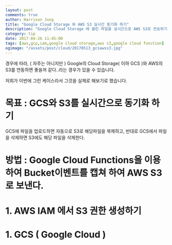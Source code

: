 ```yaml
---
layout: post
comments: true
author: Harrison Jung
title: "Google Cloud Storage 와 AWS S3 실시간 동기화 하기"
description: "Google Cloud Storage 에 올린 파일을 실시간으로 AWS S3로 전송하기"
category: tip
date: 2017-04-26 11:45:00
tags: [aws,gcp,iam,google cloud storage,aws s3,google cloud function]
ogimage: "/assets/post/cloud/20170513_gcsawss3.jpg"
---
```


경우에 따라, ( 자주는 아니지만 ) Google의 Cloud Storage( 이하 GCS )와 AWS의 S3를 연동하면 좋을꺼 같다..라는 경우가 있을 수 있습니다.

저희가 이번에 그런 케이스라서 그것을 실제로 해보기로 했습니다.

목표 : GCS와 S3를 실시간으로 동기화 하기
=============
GCS에 파일을 업로드하면 자동으로 S3로 해당파일을 복제하고, 반대로 GCS에서 파일을 삭제하면 S3에도 해당 파일을 삭제한다.


방법 : Google Cloud Functions을 이용하여 Bucket이벤트를 캡쳐 하여 AWS S3로 보낸다.
=============



# 1. AWS IAM 에서 S3 권한 생성하기

# 1. GCS ( Google Cloud )
